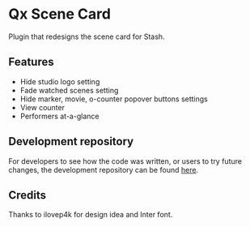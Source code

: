 # Qx Scene Card

Plugin that redesigns the scene card for Stash.

## Features

* Hide studio logo setting
* Fade watched scenes setting
* Hide marker, movie, o-counter popover buttons settings
* View counter
* Performers at-a-glance

## Development repository

For developers to see how the code was written, or users to try future changes, the development repository can be found [here](https://github.com/QxxxGit/stash-plugins/tree/main/qx-scene-card).

## Credits

Thanks to ilovep4k for design idea and Inter font.